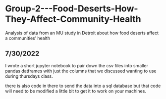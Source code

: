 # Group-2---Food-Deserts-How-They-Affect-Community-Health
Analysis of data from an MU study in Detroit about how food deserts affect a communities’ health

## 7/30/2022

I wrote a short jupyter notebook to pair down the csv files into smaller pandas datframes with just the columns that we discussed wanting to use during thursdays class.

there is also code in there to send the data into a sql database but that code will need to be modified a little bit to get it to work on your machines.